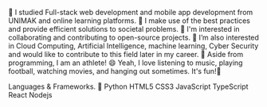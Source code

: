 🔭 I studied Full-stack web development and mobile app development from UNIMAK and online learning platforms.
🌱 I make use of the best practices and provide efficient solutions to societal problems.
👯 I'm interested in collaborating and contributing to open-source projects.
👯 I’m also interested in Cloud Computing, Artificial Intelligence, machine learning, Cyber Security and would like to contribute to this field later in my career.
🤔 Aside from programming, I am an athlete! 😄 Yeah, I love listening to music, playing football, watching movies, and hanging out sometimes. It's fun!🤩


Languages & Frameworks. 🚧
Python  HTML5 CSS3 JavaScript TypeScript React  Nodejs

<!---
yusifu-m-barrie/yusifu-m-barrie is a ✨ special ✨ repository because its `README.md` (this file) appears on your GitHub profile.
You can click the Preview link to take a look at your changes.
--->
